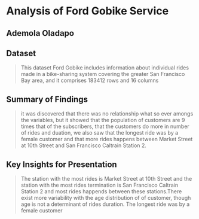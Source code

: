 # Analysis of Ford Gobike Service
## Ademola Oladapo


## Dataset

> This dataset Ford Gobike includes information about individual rides made in a bike-sharing system covering the greater San Francisco Bay area, and it comprises 183412 rows and 16 columns 


## Summary of Findings

> it was discovered that there was no relationship what so ever amongs the variables, but it showed that the population of customers are 9 times that of the subscribers, that the customers do more in number of rides and duation, we also saw that the longest ride was by a female customer and that more rides happens between Market Street at 10th Street and San Francisco Caltrain Station 2.


## Key Insights for Presentation

> The station with the most rides is Market Street at 10th Street and the station with the most rides termination is San Francisco Caltrain Station 2 and most rides happends between these stations.There exist more variability with the age distribution of of customer, though age is not a determinant of rides duration. The longest ride was by a female customer